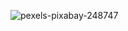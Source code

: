 
![pexels-pixabay-248747](https://user-images.githubusercontent.com/67919419/114104116-f4a5e900-98d2-11eb-8216-2f8d3cc59158.jpg)
